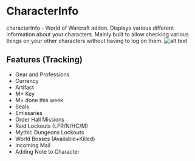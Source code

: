 # CharacterInfo
characterInfo - World of Warcraft addon. Displays various different information about your characters.
Mainly built to allow checking various things on your other characters without having to log on them.
![alt text](https://i.imgur.com/fO9faFQ.png "Main Tooltip")

## Features (Tracking)
* Gear and Professions
* Currency
* Artifact
* M+ Key
* M+ done this week
* Seals
* Emissaries
* Order Hall Missions
* Raid Lockouts (LFR/N/HC/M)
* Mythic Dungeons Lockouts
* World Bosses (Available+Killed)
* Incoming Mail
* Adding Note to Character
